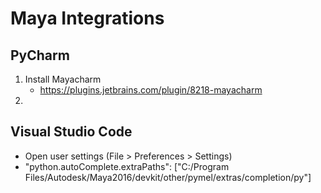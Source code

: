 # Maya Integrations

## PyCharm
1. Install Mayacharm
   - https://plugins.jetbrains.com/plugin/8218-mayacharm
2. 

## Visual Studio Code
- Open user settings (File > Preferences > Settings)
- "python.autoComplete.extraPaths": ["C:/Program Files/Autodesk/Maya2016/devkit/other/pymel/extras/completion/py"]